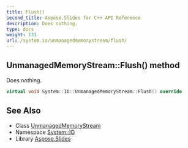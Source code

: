 ```yaml
---
title: Flush()
second_title: Aspose.Slides for C++ API Reference
description: Does nothing.
type: docs
weight: 131
url: /system.io/unmanagedmemorystream/flush/
---
```

## UnmanagedMemoryStream::Flush() method


Does nothing.

```cpp
virtual void System::IO::UnmanagedMemoryStream::Flush() override
```

## See Also

* Class [UnmanagedMemoryStream](../)
* Namespace [System::IO](../../)
* Library [Aspose.Slides](../../../)